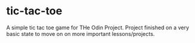 # tic-tac-toe
A simple tic tac toe game for THe Odin Project.
Project finished on a very basic state to move on on more important
lessons/projects.
